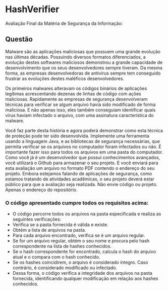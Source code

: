 # HashVerifier
Avaliação Final da Matéria de Segurança da Informação:
## Questão

Malware são as aplicações maliciosas que possuem uma grande evolução nas últimas décadas. 
Possuindo diversos formatos diferenciados, a evolução destes softwares maliciosos demonstrou a grande capacidade de desenvolvimento que os seus desenvolvedores sempre tiveram.
Da mesma forma, as empresas desenvolvedoras de antivírus sempre tem conseguido frustrar as evoluções destes maléficos desenvolvedores. 

Os primeiros malwares alteravam os códigos binários de aplicações legítimas acrescentando dezenas de linhas de código com ações maliciosas. 
Rapidamente as empresas de segurança desenvolveram técnicas para verificar se algum arquivo havia sido modificado de forma maliciosa. 
E não apenas isso, eles também conseguiam identificar quais vírus haviam infectado o arquivo, com uma assinatura característica do malware.

Você faz parte desta história e agora poderá demonstrar como esta técnica de proteção pode ter sido desenvolvida. 
Implemente uma ferramenta usando a linguagem Java, e as bibliotecas de segurança necessárias, que permita verificar se os arquivos no computador foram infectados ou não. É importante fazer isso para todos os arquivos em uma pasta do computador.
Como você já é um desenvolvedor que possui conhecimentos avançados, você utilizará o Github para armazenar o seu projeto.
E você enviará para esta avaliação um arquivo no formato PDF contendo o endereço do seu projeto. Embora estejamos falando de aplicações de segurança, como estamos tratando de atividades acadêmicas, o seu projeto deverá estar público para que a avaliação seja realizada.
Não envie código ou projeto. Apenas o endereço do repositório.

### O código apresentado cumpre todos os requisitos acima:
* O código percorre todos os arquivos na pasta especificada e realiza as seguintes verificações:
* Verifica se a pasta fornecida é válida e existe.
* Obtém a lista de arquivos na pasta.
* Para cada arquivo encontrado, verifica se é um arquivo regular.
* Se for um arquivo regular, obtém o seu nome e procura pelo hash correspondente na lista de hashes conhecidos.
* Se o hash correspondente for encontrado, calcula o hash do arquivo atual e o compara com o hash conhecido.
* Se os hashes coincidirem, o arquivo é considerado íntegro. Caso contrário, é considerado modificado ou infectado.
* Dessa forma, o código verifica a integridade dos arquivos na pasta fornecida, identificando qualquer modificação em relação aos hashes conhecidos.
